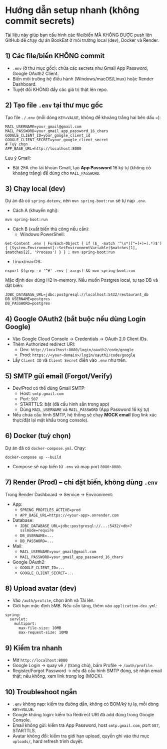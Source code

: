 # Hướng dẫn setup nhanh (không commit secrets)

Tài liệu này giúp bạn cấu hình các file/biến MÀ KHÔNG ĐƯỢC push lên GitHub để chạy dự án BookEat ở môi trường local (dev), Docker và Render.

## 1) Các file/biến KHÔNG commit
- `.env` (ở thư mục gốc): chứa các secrets như Gmail App Password, Google OAuth2 Client.
- Biến môi trường hệ điều hành (Windows/macOS/Linux) hoặc Render Dashboard.
- Tuyệt đối KHÔNG đẩy các giá trị thật lên repo.

## 2) Tạo file `.env` tại thư mục gốc
Tạo file `./.env` (mỗi dòng `KEY=VALUE`, không để khoảng trắng hai bên dấu `=`):

```
MAIL_USERNAME=your_gmail@gmail.com
MAIL_PASSWORD=your_gmail_app_password_16_chars
GOOGLE_CLIENT_ID=your_google_client_id
GOOGLE_CLIENT_SECRET=your_google_client_secret
# Tuỳ chọn
APP_BASE_URL=http://localhost:8080
```

Lưu ý Gmail:
- Bật 2FA cho tài khoản Gmail, tạo **App Password** 16 ký tự (không có khoảng trắng) để dùng cho `MAIL_PASSWORD`.

## 3) Chạy local (dev)
Dự án đã có `spring-dotenv`, nên `mvn spring-boot:run` sẽ tự nạp `.env`.

- Cách A (khuyến nghị):
```
mvn spring-boot:run
```

- Cách B (xuất biến thủ công nếu cần):
  - Windows PowerShell:
```
Get-Content .env | ForEach-Object { if ($_ -match '^\s*([^=]+)=(.*)$') { [System.Environment]::SetEnvironmentVariable($matches[1], $matches[2], 'Process') } } ; mvn spring-boot:run
```
  - Linux/macOS:
```
export $(grep -v '^#' .env | xargs) && mvn spring-boot:run
```

Mặc định dev dùng H2 in-memory. Nếu muốn Postgres local, tự tạo DB và đặt biến:
```
JDBC_DATABASE_URL=jdbc:postgresql://localhost:5432/restaurant_db
DB_USERNAME=postgres
DB_PASSWORD=postgres
```

## 4) Google OAuth2 (bắt buộc nếu dùng Login Google)
- Vào Google Cloud Console → Credentials → OAuth 2.0 Client IDs.
- Thêm Authorized redirect URI:
  - Dev: `http://localhost:8080/login/oauth2/code/google`
  - Prod: `https://<your-domain>/login/oauth2/code/google`
- Lấy `Client ID` và `Client Secret` điền vào `.env` như trên.

## 5) SMTP gửi email (Forgot/Verify)
- Dev/Prod có thể dùng Gmail SMTP:
  - Host: `smtp.gmail.com`
  - Port: `587`
  - STARTTLS: bật (đã cấu hình sẵn trong app)
  - Dùng `MAIL_USERNAME` và `MAIL_PASSWORD` (App Password 16 ký tự)
- Nếu chưa cấu hình SMTP, hệ thống sẽ chạy **MOCK email** (log link xác thực/đặt lại mật khẩu trong console).

## 6) Docker (tuỳ chọn)
Dự án đã có `docker-compose.yml`. Chạy:
```
docker-compose up --build
```
- Compose sẽ nạp biến từ `.env` và map port `8080:8080`.

## 7) Render (Prod) – chỉ đặt biến, không dùng `.env`
Trong Render Dashboard → Service → Environment:
- App:
  - `SPRING_PROFILES_ACTIVE=prod`
  - `APP_BASE_URL=https://<your-app>.onrender.com`
- Database:
  - `JDBC_DATABASE_URL=jdbc:postgresql://...:5432/<db>?sslmode=require`
  - `DB_USERNAME=...`
  - `DB_PASSWORD=...`
- Mail:
  - `MAIL_USERNAME=your_gmail@gmail.com`
  - `MAIL_PASSWORD=your_gmail_app_password_16_chars`
- Google OAuth2:
  - `GOOGLE_CLIENT_ID=...`
  - `GOOGLE_CLIENT_SECRET=...`

## 8) Upload avatar (dev)
- Vào `/auth/profile`, chọn ảnh và Tải lên.
- Giới hạn mặc định 5MB. Nếu cần tăng, thêm vào `application-dev.yml`:
```
spring:
  servlet:
    multipart:
      max-file-size: 10MB
      max-request-size: 10MB
```

## 9) Kiểm tra nhanh
- Mở `http://localhost:8080`
- Google Login → quay về `/` (trang chủ), bấm Profile → `/auth/profile`.
- Register/Forgot Password → nếu đã cấu hình SMTP đúng, sẽ nhận email thật; nếu không, xem link trong log (MOCK).

## 10) Troubleshoot ngắn
- `.env` không nạp: kiểm tra đường dẫn, không có BOM/ký tự lạ, mỗi dòng `KEY=VALUE`.
- Google không login: kiểm tra Redirect URI đã add đúng trong Google Console.
- Email không gửi: kiểm tra App Password, host `smtp.gmail.com`, port `587`, STARTTLS.
- Avatar không đổi: kiểm tra giới hạn upload, quyền ghi vào thư mục `uploads/`, hard refresh trình duyệt. 